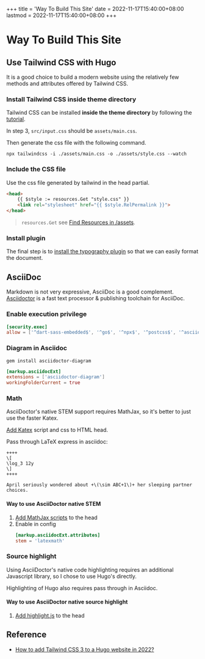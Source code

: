 +++
title = 'Way To Build This Site'
date = 2022-11-17T15:40:00+08:00
lastmod = 2022-11-17T15:40:00+08:00
+++

# Way To Build This Site

## Use Tailwind CSS with Hugo

It is a good choice to build a modern website using the relatively few methods and attributes offered by Tailwind CSS.

### Install Tailwind CSS inside theme directory

Tailwind CSS can be installed **inside the theme directory** by following
the [tutorial](https://tailwindcss.com/docs/installation).

In step 3, `src/input.css` should be `assets/main.css`.

Then generate the css file with the following command.

```console
npx tailwindcss -i ./assets/main.css -o ./assets/style.css --watch
```

### Include the CSS file

Use the css file generated by tailwind in the head partial.

```html
<head>
    {{ $style := resources.Get "style.css" }}
    <link rel="stylesheet" href="{{ $style.RelPermalink }}">
</head>
```

> `resources.Get` see [Find Resources in /assets](https://gohugo.io/hugo-pipes/introduction/).

### Install plugin

The final step is to [install the typography plugin](https://tailwindcss.com/docs/typography-plugin) so that we can
easily format the document.

## AsciiDoc

Markdown is not very expressive, AsciiDoc is a good complement. [Asciidoctor](https://asciidoctor.org/)
 is a fast text processor & publishing toolchain for AsciiDoc.

### Enable execution privilege

```toml
[security.exec]
allow = ['^dart-sass-embedded$', '^go$', '^npx$', '^postcss$', '^asciidoctor$']
```

### Diagram in Asciidoc

```console
gem install asciidoctor-diagram
```

```toml
[markup.asciidocExt]
extensions = ['asciidoctor-diagram']
workingFolderCurrent = true
```

### Math

AsciiDoctor's native STEM support requires MathJax, so it's better to just use the faster Katex.

[Add Katex](https://katex.org/docs/browser.html) script and css to HTML head.

Pass through LaTeX express in asciidoc:

```text
++++
\[
\log_3 12y
\]
++++

April seriously wondered about +\(\sim ABC+1\)+ her sleeping partner choices.
```

#### Way to use AsciiDoctor native STEM

1. [Add MathJax scripts](https://docs.mathjax.org/en/v2.7-latest/start.html) to the head
2. Enable in config
   ```toml
   [markup.asciidocExt.attributes]
   stem = 'latexmath'
   ```

### Source highlight

Using AsciiDoctor's native code highlighting requires an additional Javascript library, so I chose to use Hugo's directly.

Highlighting of Hugo also requires pass through in Asciidoc.

#### Way to use AsciiDoctor native source highlight

1. [Add highlight.js](https://highlightjs.org/usage/) to the head

## Reference

* [How to add Tailwind CSS 3 to a Hugo website in 2022?](https://www.unsungnovelty.org/posts/03/2022/how-to-add-tailwind-css-3-to-a-hugo-website-in-2022/)
